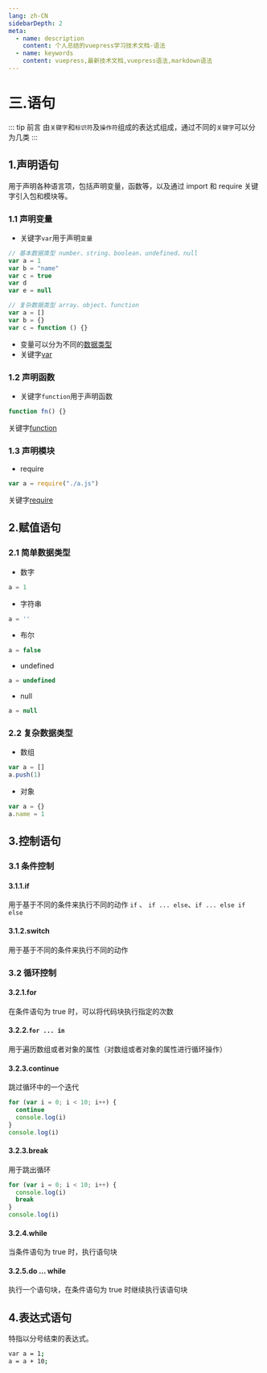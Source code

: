 ```yaml
---
lang: zh-CN
sidebarDepth: 2
meta:
  - name: description
    content: 个人总结的vuepress学习技术文档-语法
  - name: keywords
    content: vuepress,最新技术文档,vuepress语法,markdown语法
---
```


# 三.语句

::: tip 前言
由`关键字`和`标识符`及`操作符`组成的表达式组成，通过不同的`关键字`可以分为几类
:::

## 1.声明语句

用于声明各种语言项，包括声明变量，函数等，以及通过 import 和 require 关键字引入包和模块等。

### 1.1 声明变量

- 关键字`var`用于声明`变量`

```js
// 基本数据类型 number、string、boolean、undefined、null
var a = 1
var b = "name"
var c = true
var d
var e = null
```

```js
// 复杂数据类型 array、object、function
var a = []
var b = {}
var c = function () {}
```

- 变量可以分为不同的[数据类型](/1.base/1.js/4.variableobj)
- 关键字[var](/1.base/1.js/4.variableobj)

### 1.2 声明函数

- 关键字`function`用于声明函数

```js
function fn() {}
```

关键字[function](/1.base/1.js/6.closure)

### 1.3 声明模块

- require

```js
var a = require("./a.js")
```

关键字[require](/1.base/1.js/8.async)

## 2.赋值语句

### 2.1 简单数据类型

- 数字

```js
a = 1
```

- 字符串

```js
a = ''
```

- 布尔

```js
a = false
```

- undefined

```js
a = undefined
```

- null

```js
a = null
```

### 2.2 复杂数据类型

- 数组

```js
var a = []
a.push(1)
```

- 对象

```js
var a = {}
a.name = 1
```

## 3.控制语句

### 3.1 条件控制

#### 3.1.1.if

用于基于不同的条件来执行不同的动作
`if` 、 `if ... else`、`if ... else if else`

#### 3.1.2.switch

用于基于不同的条件来执行不同的动作

### 3.2 循环控制

#### 3.2.1.for

在条件语句为 true 时，可以将代码块执行指定的次数

#### 3.2.2.`for ... in`

用于遍历数组或者对象的属性（对数组或者对象的属性进行循环操作）

#### 3.2.3.continue

跳过循环中的一个迭代

```js
for (var i = 0; i < 10; i++) {
  continue
  console.log(i)
}
console.log(i)
```

#### 3.2.3.break

用于跳出循环

```js
for (var i = 0; i < 10; i++) {
  console.log(i)
  break
}
console.log(i)
```

#### 3.2.4.while

当条件语句为 true 时，执行语句块

#### 3.2.5.do ... while

执行一个语句块，在条件语句为 true 时继续执行该语句块

## 4.表达式语句

特指以分号结束的表达式。

```sh
var a = 1;
a = a + 10;
```
